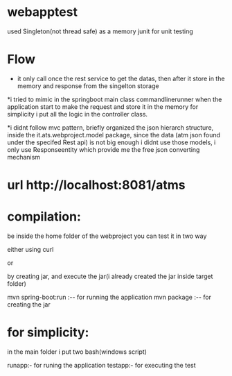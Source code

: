 # webapptest

used Singleton(not thread safe) as a memory
junit for unit testing

# Flow

* it only call once the rest service to get the datas, then after it store in the 
  memory and response from the singelton storage 
 
*i tried to mimic in the springboot main class commandlinerunner when the application 
 start to make the request and store it in the memory for simplicity i put all the logic in the controller class.
 
*i didnt follow mvc pattern, briefly organized the json hierarch structure, inside the 
 it.ats.webproject.model package, since the data (atm json found under the specifed Rest api) 
 is not big enough i didnt use those models, i only use Responseentity<String> which provide
  me the free json converting mechanism


# url http://localhost:8081/atms

# compilation:

be inside the home folder of the webproject
you can test it in two way

either using curl

or

by creating jar, and execute the jar(i already created the jar inside target folder)

mvn spring-boot:run :-- for running the application 
mvn package :-- for creating the jar


# for simplicity:
in the main folder i put two bash(windows script)

runapp:- for runing the application
testapp:- for executing the test
